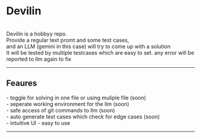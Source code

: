 <h1>Devilin</h1><br>
Devilin is a hobbyy repo.<br>
Provide a regular text promt and some test cases,<br>
and an LLM (gemini in this case) will try to come up with a solution<br>
It will be tested by multiple testcases which are easy to set.
any error will be reported to llm again to fix
<hr>
<h2>Feaures</h2>
- toggle for solving in one file or using muliple file (soon)<br>
- seperate working environment for the llm (soon)<br>
- safe access of git commands to llm (soon)<br>
- auto generate test cases which check for edge cases (soon)<br>
- intuitive UI
- easy to use
<hr>